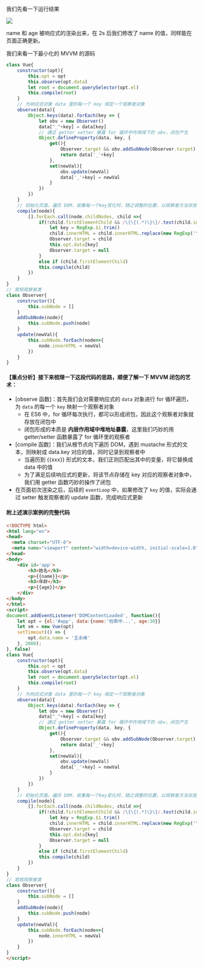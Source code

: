 我们先看一下运行结果

![](http://www.imaoda.com/s/img/github/mvvm.gif)

name 和 age 被响应式的渲染出来，在 2s 后我们修改了 name 的值，同样能在页面正确更新。

我们来看一下最小化的 MVVM 的源码

```js
class Vue{
    constructor(opt){
        this.opt = opt
        this.observe(opt.data)
        let root = document.querySelector(opt.el)
        this.compile(root)
    }
    // 为响应式对象 data 里的每一个 key 绑定一个观察者对象
    observe(data){ 
        Object.keys(data).forEach(key => {
            let obv = new Observer() 
            data["_"+key] = data[key]
            // 通过 getter setter 暴露 for 循环中作用域下的 obv，闭包产生
            Object.defineProperty(data, key, {
                get(){
                    Observer.target && obv.addSubNode(Observer.target);
                    return data['_'+key]
                }, 
                set(newVal){
                    obv.update(newVal)
                    data['_'+key] = newVal
                }
            })
        })
    }
    // 初始化页面，遍历 DOM，收集每一个key变化时，随之调整的位置，以观察者方法存放起来    
    compile(node){
        [].forEach.call(node.childNodes, child =>{
            if(!child.firstElementChild && /\{\{(.*)\}\}/.test(child.innerHTML)){
                let key = RegExp.$1.trim()
                child.innerHTML = child.innerHTML.replace(new RegExp('\\{\\{\\s*'+ key +'\\s*\\}\\}', 'gm'),this.opt.data[key]) 
                Observer.target = child
                this.opt.data[key] 
                Observer.target = null
            }
            else if (child.firstElementChild) 
            this.compile(child)
        })
    }    
}
// 常规观察者类
class Observer{
    constructor(){
        this.subNode = []    
    }
    addSubNode(node){
        this.subNode.push(node)
    }
    update(newVal){
        this.subNode.forEach(node=>{
            node.innerHTML = newVal
        })
    }
}
```

#### 【重点分析】接下来梳理一下这段代码的思路，顺便了解一下 MVVM 闭包的艺术：

- [observe 函数]：首先我们会对需要响应式的 `data` 对象进行 for 循环遍历，为 `data` 的每一个 `key` 映射一个观察者对象
    - 在 ES6 中，for 循环每次执行，都可以形成闭包，因此这个观察者对象就存放在闭包中
    - 闭包形成的本质是 **内层作用域中堆地址暴露**，这里我们巧妙的用 getter/setter 函数暴露了 for 循环里的观察者 
- [compile 函数]：我们从根节点向下遍历 DOM，遇到 mustache 形式的文本，则映射成 data.key 对应的值，同时记录到观察者中
    - 当遍历到 {{xxx}} 形式的文本，我们正则匹配出其中的变量，将它替换成 data 中的值
    - 为了满足后续响应式的更新，将该节点存储在 key 对应的观察者对象中，我们用 getter 函数巧妙的操作了闭包
- 在页面初次渲染之后，后续的 `eventLoop` 中，如果修改了 `key` 的值，实际会通过 setter 触发观察者的 update 函数，完成响应式更新

#### 附上述演示案例的完整代码

```html
<!DOCTYPE html>
<html lang="en">
<head>
  <meta charset="UTF-8">
  <meta name="viewport" content="width=device-width, initial-scale=1.0">
</head>
<body>
    <div id='app'>
        <h3>姓名</h3>
        <p>{{name}}</p>
        <h3>年龄</h3>
        <p>{{age}}</p>
    </div>
</body>
</html>
<script>
document.addEventListener('DOMContentLoaded', function(){
    let opt = {el:'#app', data:{name:'检索中...', age:30}}
    let vm = new Vue(opt)
    setTimeout(() => {
        opt.data.name = '王永峰'
    }, 2000);
}, false)
class Vue{
    constructor(opt){
        this.opt = opt
        this.observe(opt.data)
        let root = document.querySelector(opt.el)
        this.compile(root)
    }
    // 为响应式对象 data 里的每一个 key 绑定一个观察者对象
    observe(data){ 
        Object.keys(data).forEach(key => {
            let obv = new Observer() 
            data["_"+key] = data[key]
            // 通过 getter setter 暴露 for 循环中作用域下的 obv，闭包产生
            Object.defineProperty(data, key, {
                get(){
                    Observer.target && obv.addSubNode(Observer.target);
                    return data['_'+key]
                }, 
                set(newVal){
                    obv.update(newVal)
                    data['_'+key] = newVal
                }
            })
        })
    }
    // 初始化页面，遍历 DOM，收集每一个key变化时，随之调整的位置，以观察者方法存放起来    
    compile(node){
        [].forEach.call(node.childNodes, child =>{
            if(!child.firstElementChild && /\{\{(.*)\}\}/.test(child.innerHTML)){
                let key = RegExp.$1.trim()
                child.innerHTML = child.innerHTML.replace(new RegExp('\\{\\{\\s*'+ key +'\\s*\\}\\}', 'gm'),this.opt.data[key]) 
                Observer.target = child
                this.opt.data[key] 
                Observer.target = null
            }
            else if (child.firstElementChild) 
            this.compile(child)
        })
    }    
}
// 常规观察者类
class Observer{
    constructor(){
        this.subNode = []    
    }
    addSubNode(node){
        this.subNode.push(node)
    }
    update(newVal){
        this.subNode.forEach(node=>{
            node.innerHTML = newVal
        })
    }
}
</script>
```
